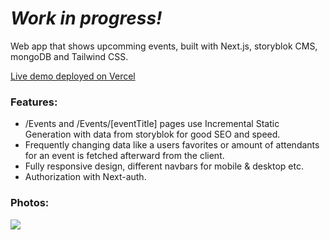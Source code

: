 # _Work in progress!_

Web app that shows upcomming events, built with Next.js, storyblok CMS, mongoDB and Tailwind CSS.

[Live demo deployed on Vercel](https://stephan-events.vercel.app/)

### Features:

- /Events and /Events/[eventTitle] pages use Incremental Static Generation with data from storyblok for good SEO and speed.
- Frequently changing data like a users favorites or amount of attendants for an event is fetched afterward from the client.
- Fully responsive design, different navbars for mobile & desktop etc.
- Authorization with Next-auth.

### Photos:

![](https://i.ibb.co/d2PWt9y/illustrations.png)
